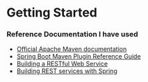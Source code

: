 # Getting Started

### Reference Documentation I have used


* [Official Apache Maven documentation](https://maven.apache.org/guides/index.html)
* [Spring Boot Maven Plugin Reference Guide](https://docs.spring.io/spring-boot/docs/2.6.2/maven-plugin/reference/html/)
* [Building a RESTful Web Service](https://spring.io/guides/gs/rest-service/)
* [Building REST services with Spring](https://spring.io/guides/tutorials/bookmarks/)

